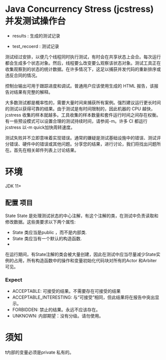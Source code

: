 # Java Concurrency Stress (jcstress) 并发测试操作台

- results : 生成的测试记录

- test_recoerd <Int> : 测试记录 

测试经过安排，以便几个线程同时执行测试，有时会在共享状态上会合。每次运行都会生成多个状态对象。然后，线程要么改变要么观察该状态对象。测试工具正在收集观察到的状态的统计数据。在许多情况下，这足以捕获并发代码的重新排序或违反合同的情况。

控制台输出可用于跟踪进度和调试。普通用户应该使用生成的 HTML 报告，该报告对结果有完整的解释。

大多数测试都是概率性的，需要大量时间来捕获所有案例。强烈建议运行更长时间的测试以获得可靠的结果。由于测试是有时间限制的，因此机器的 CPU 越快，jcstress 收集的样本就越多。工具收集的样本数量和套件运行时间之间存在权衡。有一些预设模式可以设置合理的测试持续时间，请参阅-m。许多 CI 都运行 jcstress 以-m quick加快周转速度。

测试失败并不立即意味着实现错误。通常的嫌疑是测试基础设施中的错误、测试评分错误、硬件中的错误或其他问题。分享您的结果，进行讨论，我们将找出问题所在。首先在相关邮件列表上讨论结果。

# 环境
JDK 11+


## 配置 项目 

State
State 是处理测试状态的中心注解，有这个注解的类，在测试中负责读取和修改数据。这些类要求以下两个属性:
- State 类应当是public ，而不是内部类.
- State 类应当有一个默认的构造函数.
- 
在运行期间，有State注解的类会被大量创建，因此在测试中应当尽量减少State实例的占用，所有构造函数中的操作和变量初始化代码块对所有的Actor 和Arbiter 可见。

### Expect
- ACCEPTABLE: 可接受的结果。不需要存在可接受的结果
- ACCEPTABLE_INTERESTING: 与“可接受”相同，但此结果将在报告中突出显示。
- FORBIDDEN: 禁止的结果。永远不应该存在。
- UNKNOWN: 内部期望：没有分级。请勿使用。

# 须知
❗内部的变量必须是private 私有的。